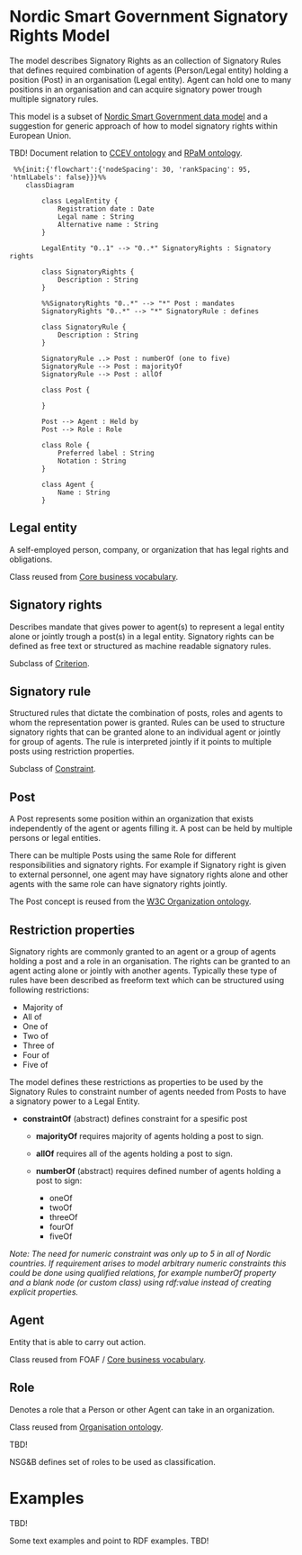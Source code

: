 # Nordic Smart Government Signatory Rights Model

The model describes Signatory Rights as an collection of Signatory Rules that defines required combination of agents (Person/Legal entity) holding a position (Post) in an organisation (Legal entity). Agent can hold one to many positions in an organisation and can acquire signatory power trough multiple signatory rules.

This model is a subset of [Nordic Smart Government data model](https://tietomallit.suomi.fi/model/nsgb) and a suggestion for generic approach of how to model signatory rights within European Union.

TBD! Document relation to [CCEV ontology](https://semiceu.github.io/CCCEV/releases/2.00/) and [RPaM ontology](https://github.com/everis-rpam/RPaM-Ontology/wiki/Conceptual-Model-v1.1).

```mermaid
 %%{init:{'flowchart':{'nodeSpacing': 30, 'rankSpacing': 95, 'htmlLabels': false}}}%%
    classDiagram
       
        class LegalEntity {
            Registration date : Date
            Legal name : String
            Alternative name : String
        }

        LegalEntity "0..1" --> "0..*" SignatoryRights : Signatory rights

        class SignatoryRights {
            Description : String
        }

        %%SignatoryRights "0..*" --> "*" Post : mandates
        SignatoryRights "0..*" --> "*" SignatoryRule : defines

        class SignatoryRule {
            Description : String
        }

        SignatoryRule ..> Post : numberOf (one to five)
        SignatoryRule --> Post : majorityOf
        SignatoryRule --> Post : allOf

        class Post {

        }

        Post --> Agent : Held by
        Post --> Role : Role

        class Role {
            Preferred label : String
            Notation : String
        }

        class Agent {
            Name : String
        }

```

## Legal entity

A self-employed person, company, or organization that has legal rights and obligations.

Class reused from [Core business vocabulary](https://semiceu.github.io/Core-Business-Vocabulary/releases/2.1.0/#Agent).

## Signatory rights

Describes mandate that gives power to agent(s) to represent a legal entity alone or jointly trough a post(s) in a legal entity. Signatory rights can be defined as free text or structured as machine readable signatory rules.

Subclass of [Criterion](https://semiceu.github.io/CCCEV/releases/2.00/#Criterion).

## Signatory rule

Structured rules that dictate the combination of posts, roles and agents to whom the representation power is granted. Rules can be used to structure signatory rights that can be granted alone to an individual agent or jointly for group of agents. The rule is interpreted jointly if it points to multiple posts using restriction properties.

Subclass of [Constraint](https://semiceu.github.io/CCCEV/releases/2.00/#Constraint).

## Post

A Post represents some position within an organization that exists independently of the agent or agents filling it. A post can be held by multiple persons or legal entities. 

There can be multiple Posts using the same Role for different responsibilities and signatory rights. For example if Signatory right is given to external personnel, one agent may have signatory rights alone and other agents with the same role can have signatory rights jointly.

The Post concept is reused from the [W3C Organization ontology](https://www.w3.org/TR/vocab-org/#class-post).

## Restriction properties

Signatory rights are commonly granted to an agent or a group of agents holding a post and a role in an organisation. The rights can be granted to an agent acting alone or jointly with another agents. Typically these type of rules have been described as freeform text which can be structured using following restrictions:

* Majority of
* All of
* One of
* Two of
* Three of
* Four of
* Five of

The model defines these restrictions as properties to be used by the Signatory Rules to constraint number of agents needed from Posts to have a signatory power to a Legal Entity.

* **constraintOf** (abstract) defines constraint for a spesific post

  * **majorityOf** requires majority of agents holding a post to sign.

  * **allOf** requires all of the agents holding a post to sign.

  * **numberOf** (abstract) requires defined number of agents holding a post to sign:
    * oneOf
    * twoOf
    * threeOf
    * fourOf
    * fiveOf

*Note: The need for numeric constraint was only up to 5 in all of Nordic countries. If requirement arises to model arbitrary numeric constraints this could be done using qualified relations, for example numberOf property and a blank node (or custom class) using rdf:value instead of creating explicit properties.*

## Agent

Entity that is able to carry out action. 

Class reused from FOAF / [Core business vocabulary](https://semiceu.github.io/Core-Business-Vocabulary/releases/2.1.0/#Agent).

## Role
 
 Denotes a role that a Person or other Agent can take in an organization. 
 
 Class reused from [Organisation ontology](https://www.w3.org/TR/vocab-org/#class-role).

 TBD!

 NSG&B defines set of roles to be used as classification.

 # Examples

 TBD!

 Some text examples and point to RDF examples. TBD!